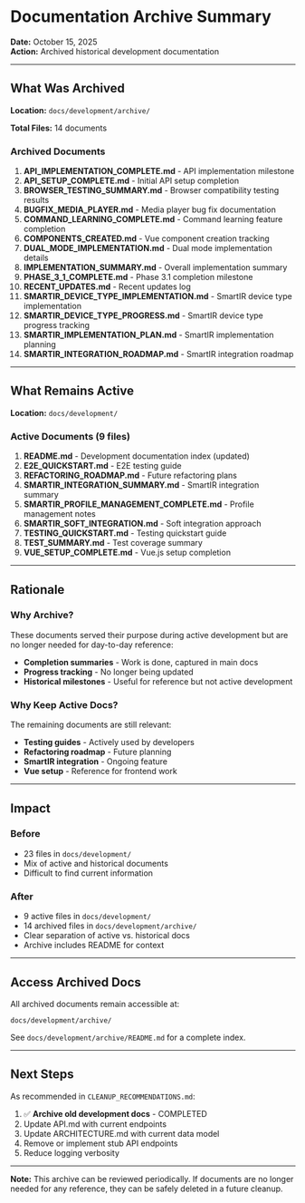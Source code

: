# Documentation Archive Summary

**Date:** October 15, 2025  
**Action:** Archived historical development documentation

---

## What Was Archived

**Location:** `docs/development/archive/`

**Total Files:** 14 documents

### Archived Documents

1. **API_IMPLEMENTATION_COMPLETE.md** - API implementation milestone
2. **API_SETUP_COMPLETE.md** - Initial API setup completion
3. **BROWSER_TESTING_SUMMARY.md** - Browser compatibility testing results
4. **BUGFIX_MEDIA_PLAYER.md** - Media player bug fix documentation
5. **COMMAND_LEARNING_COMPLETE.md** - Command learning feature completion
6. **COMPONENTS_CREATED.md** - Vue component creation tracking
7. **DUAL_MODE_IMPLEMENTATION.md** - Dual mode implementation details
8. **IMPLEMENTATION_SUMMARY.md** - Overall implementation summary
9. **PHASE_3_1_COMPLETE.md** - Phase 3.1 completion milestone
10. **RECENT_UPDATES.md** - Recent updates log
11. **SMARTIR_DEVICE_TYPE_IMPLEMENTATION.md** - SmartIR device type implementation
12. **SMARTIR_DEVICE_TYPE_PROGRESS.md** - SmartIR device type progress tracking
13. **SMARTIR_IMPLEMENTATION_PLAN.md** - SmartIR implementation planning
14. **SMARTIR_INTEGRATION_ROADMAP.md** - SmartIR integration roadmap

---

## What Remains Active

**Location:** `docs/development/`

### Active Documents (9 files)

1. **README.md** - Development documentation index (updated)
2. **E2E_QUICKSTART.md** - E2E testing guide
3. **REFACTORING_ROADMAP.md** - Future refactoring plans
4. **SMARTIR_INTEGRATION_SUMMARY.md** - SmartIR integration summary
5. **SMARTIR_PROFILE_MANAGEMENT_COMPLETE.md** - Profile management notes
6. **SMARTIR_SOFT_INTEGRATION.md** - Soft integration approach
7. **TESTING_QUICKSTART.md** - Testing quickstart guide
8. **TEST_SUMMARY.md** - Test coverage summary
9. **VUE_SETUP_COMPLETE.md** - Vue.js setup completion

---

## Rationale

### Why Archive?

These documents served their purpose during active development but are no longer needed for day-to-day reference:

- **Completion summaries** - Work is done, captured in main docs
- **Progress tracking** - No longer being updated
- **Historical milestones** - Useful for reference but not active development

### Why Keep Active Docs?

The remaining documents are still relevant:

- **Testing guides** - Actively used by developers
- **Refactoring roadmap** - Future planning
- **SmartIR integration** - Ongoing feature
- **Vue setup** - Reference for frontend work

---

## Impact

### Before
- 23 files in `docs/development/`
- Mix of active and historical documents
- Difficult to find current information

### After
- 9 active files in `docs/development/`
- 14 archived files in `docs/development/archive/`
- Clear separation of active vs. historical docs
- Archive includes README for context

---

## Access Archived Docs

All archived documents remain accessible at:
```
docs/development/archive/
```

See `docs/development/archive/README.md` for a complete index.

---

## Next Steps

As recommended in `CLEANUP_RECOMMENDATIONS.md`:

1. ✅ **Archive old development docs** - COMPLETED
2. Update API.md with current endpoints
3. Update ARCHITECTURE.md with current data model
4. Remove or implement stub API endpoints
5. Reduce logging verbosity

---

**Note:** This archive can be reviewed periodically. If documents are no longer needed for any reference, they can be safely deleted in a future cleanup.
